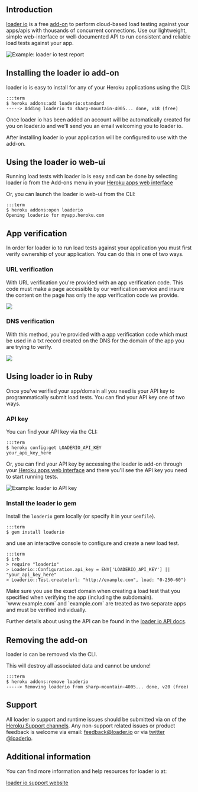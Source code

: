 ## Introduction

[loader io](http://addons.heroku.com/loaderio) is a free [add-on](http://addons.heroku.com) to perform cloud-based load testing against your apps/apis with thousands of concurrent connections. Use our lightweight, simple web-interface or well-documented API to run consistent and reliable load tests against your app.

![Example: loader io test report](https://s3.amazonaws.com/partner.static.loader.io/heroku/loaderio-intro-image1.png)

## Installing the loader io add-on

loader io is easy to install for any of your Heroku applications using the CLI:

    :::term
    $ heroku addons:add loaderio:standard
    -----> Adding loaderio to sharp-mountain-4005... done, v18 (free)

Once loader io has been added an account will be automatically created for you on loader.io and we'll send you an email welcoming you to loader io.

After installing loader io your application will be configured to use with the add-on.

## Using the loader io web-ui

Running load tests with loader io is easy and can be done by selecting loader io from the Add-ons menu in your [Heroku apps web interface](http://heroku.com/myapps)

Or, you can launch the loader io web-ui from the CLI:

	:::term
	$ heroku addons:open loaderio
	Opening loaderio for myapp.heroku.com

## App verification

In order for loader io to run load tests against your application you must first verify ownership of your application.  You can do this in one of two ways.

### URL verification

With URL verification you're provided with an app verification code. This code must make a page accessible by our verification service and insure the content on the page has only the app verification code we provide.

![](https://s3.amazonaws.com/partner.static.loader.io/heroku/loaderio-verify-html-image1.png)

### DNS verification

With this method, you're provided with a app verification code which must be used in a txt record created on the DNS for the domain of the app you are trying to verify.

![](https://s3.amazonaws.com/partner.static.loader.io/heroku/loaderio-verify-dns-image1.png)

## Using loader io in Ruby

Once you've verified your app/domain all you need is your API key to programmatically submit load tests.  You can find your API key one of two ways.

### API key

You can find your API key via the CLI:

	:::term
	$ heroku config:get LOADERIO_API_KEY
	your_api_key_here

Or, you can find your API key by accessing the loader io add-on through your [Heroku apps web interface](http://heroku.com/myapps) and there you'll see the API key you need to start running tests.

![Example: loader io API key](https://s3.amazonaws.com/partner.static.loader.io/heroku/loaderio-api-image1.png)

### Install the loader io gem

Install the `loaderio` gem locally (or specify it in your `Gemfile`).

	:::term
	$ gem install loaderio

and use an interactive console to configure and create a new load test.

	:::term
	$ irb
	> require "loaderio"
	> Loaderio::Configuration.api_key = ENV['LOADERIO_API_KEY'] || "your_api_key_here"
	> Loaderio::Test.create(url: "http://example.com", load: "0-250-60")

<p class="warning" markdown="1">
Make sure you use the exact domain when creating a load test that you specified when verifying the app (including the subdomain). `www.example.com` and `example.com` are treated as two separate apps and must be verified individually.
</p>

Further details about using the API can be found in the [loader io API docs](http://api.loader.io/docs).

## Removing the add-on

loader io can be removed via the CLI.

<div class="warning" markdown="1">This will destroy all associated data and cannot be undone!</div>

    :::term
    $ heroku addons:remove loaderio
    -----> Removing loaderio from sharp-mountain-4005... done, v20 (free)

## Support

All loader io support and runtime issues should be submitted via on of the [Heroku Support channels](support-channels). Any non-support related issues or product feedback is welcome via email: feedback@loader.io or via [twitter @loaderio](http://twitter.com/loaderio).

## Additional information

You can find more information and help resources for loader io at:

[loader io support website](http://feedback.labs.sendgrid.com)